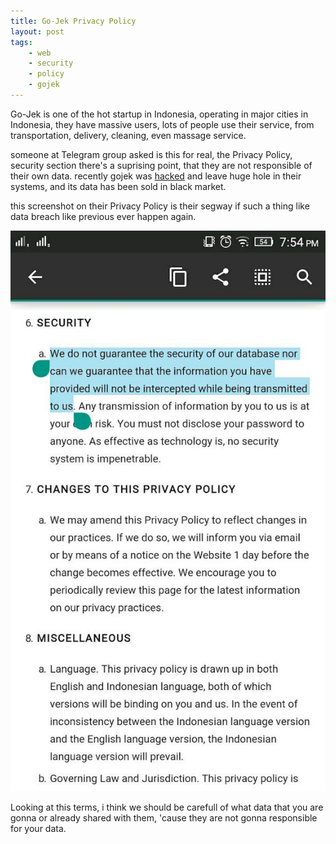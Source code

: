 ```yaml
---
title: Go-Jek Privacy Policy
layout: post
tags:
    - web
    - security
    - policy
    - gojek
---
```


Go-Jek is one of the hot startup in Indonesia, operating in major cities in Indonesia, they have massive users, lots of people use their service, from transportation, delivery, cleaning, even massage service.

someone at Telegram group asked is this for real, the Privacy Policy, security section there's a suprising point, that they are not responsible of their own data. recently gojek was [hacked](http://teknologi.news.viva.co.id/news/read/720973-hacker-bocorkan-lemahnya-keamanan-aplikasi-gojek) and leave huge hole in their systems, and its data has been sold in black market.

this screenshot on their Privacy Policy is their segway if such a thing like data breach like previous ever happen again.

[![Gojek Privacy Policy](/images/posts/gojek-provacy-policy.jpg)](/images/posts/gojek-provacy-policy.jpg)

Looking at this terms, i think we should be carefull of what data that you are gonna or already shared with them, 'cause they are not gonna responsible for your data.
